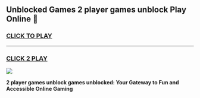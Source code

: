 
## Unblocked Games 2 player games unblock Play Online 👋
<h3>
<a href="https://news.freeplayer.one?title=2_player_games_unblock&ref=17F">CLICK TO PLAY</a></h3>
<hr>

<h3>
<a href="https://news.freeplayer.one?title=2_player_games_unblock&ref=17F">CLICK 2 PLAY</a>
  
</h3>

<a href="https://news.freeplayer.one?title=2_player_games_unblock&ref=17F/"><img src="https://clearcache.store/games.png"></a>


**2 player games unblock games unblocked: Your Gateway to Fun and Accessible Online Gaming**
